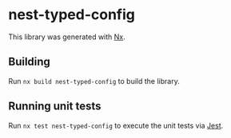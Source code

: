 # nest-typed-config

This library was generated with [Nx](https://nx.dev).

## Building

Run `nx build nest-typed-config` to build the library.

## Running unit tests

Run `nx test nest-typed-config` to execute the unit tests via [Jest](https://jestjs.io).
